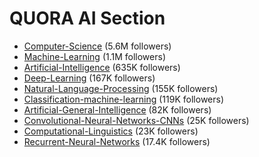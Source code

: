 # QUORA AI Section #

- [Computer-Science](https://www.quora.com/topic/Computer-Science) (5.6M followers)
- [Machine-Learning](https://www.quora.com/topic/Machine-Learning) (1.1M followers)
- [Artificial-Intelligence](https://www.quora.com/topic/Artificial-Intelligence) (635K followers)
- [Deep-Learning](https://www.quora.com/topic/Deep-Learning) (167K followers)
- [Natural-Language-Processing](https://www.quora.com/topic/Natural-Language-Processing) (155K followers)
- [Classification-machine-learning](https://www.quora.com/topic/Classification-machine-learning) (119K followers)
- [Artificial-General-Intelligence](https://www.quora.com/topic/Artificial-General-Intelligence) (82K followers)
- [Convolutional-Neural-Networks-CNNs](https://www.quora.com/topic/Convolutional-Neural-Networks-CNNs) (25K followers)
- [Computational-Linguistics](https://www.quora.com/topic/Computational-Linguistics) (23K followers)
- [Recurrent-Neural-Networks](https://www.quora.com/topic/Recurrent-Neural-Networks) (17.4K followers)

